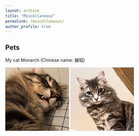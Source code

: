 ```yaml
---
layout: archive
title: "Miscellaneous"
permalink: /miscellaneous/
author_profile: true
---
```


<h2>Pets</h2>

My cat Monarch (Chinese name: 展昭)

<img src="/images/pet1.jpeg" width="40%" height="40%"/>

<img src="/images/pet2.jpeg" width="40%" height="40%"/>




